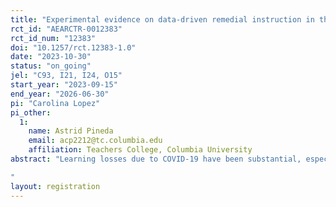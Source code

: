 ```yaml
---
title: "Experimental evidence on data-driven remedial instruction in the Dominican Republic"
rct_id: "AEARCTR-0012383"
rct_id_num: "12383"
doi: "10.1257/rct.12383-1.0"
date: "2023-10-30"
status: "on_going"
jel: "C93, I21, I24, O15"
start_year: "2023-09-15"
end_year: "2026-06-30"
pi: "Carolina Lopez"
pi_other:
  1:
    name: Astrid Pineda
    email: acp2212@tc.columbia.edu
    affiliation: Teachers College, Columbia University
abstract: "Learning losses due to COVID-19 have been substantial, especially for students coming from low socioeconomic backgrounds, further worsening existing learning deficits in many developing countries. To address these losses, the use of tutoring and computer-assisted instruction holds promise for accelerating learning recovery. However, there is limited knowledge on how education systems can effectively implement these approaches at scale. Computer adaptive learning (CAL) softwares are particularly noteworthy for their ability to cater to students' individual learning levels. However, most evidence on CAL is based on after-school settings and primary-school-aged children, making it challenging to extrapolate to older students or in-school settings. Tutoring, while effective, faces scalability challenges due to cost and availability of qualified tutors. In this proof-of-concept, we aim to evaluate an in-school intervention combining CAL with group tutoring as a potentially more scalable alternative to  accelerate learning recovery among teenagers. Moreover, we aim to generate evidence on whether using CAL-generated data for targeted tutoring and teacher support can lead to better student outcomes. We plan to use in-depth data, including on teaching practices and teachers’ time use, to investigate the underlying mechanisms behind the observed changes.
"
layout: registration
---
```


